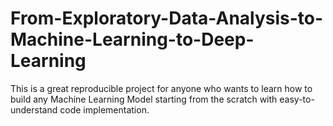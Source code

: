 # From-Exploratory-Data-Analysis-to-Machine-Learning-to-Deep-Learning
This is a great reproducible project for anyone who wants to learn how to build any Machine Learning Model starting from the scratch with easy-to-understand code implementation. 
